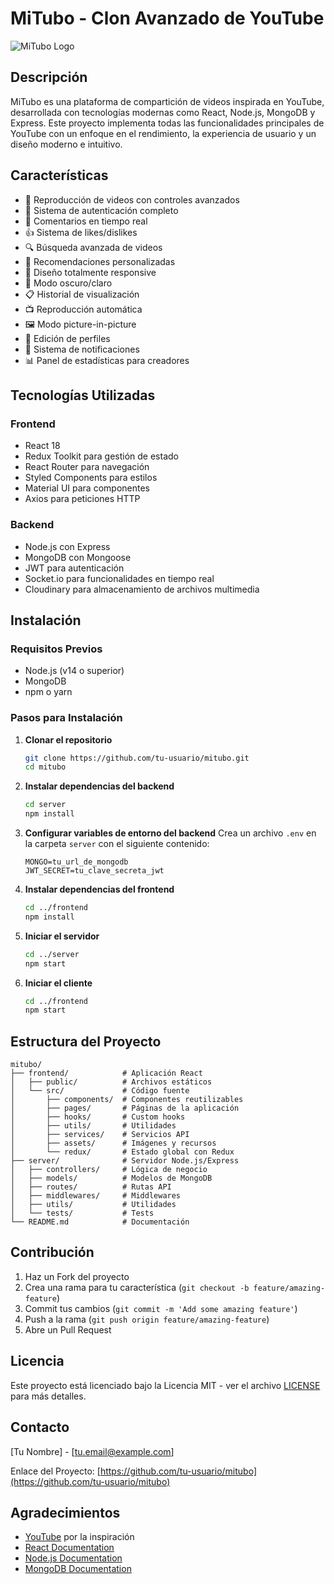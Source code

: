 # MiTubo - Clon Avanzado de YouTube

![MiTubo Logo](frontend/public/logo192.png)

## Descripción

MiTubo es una plataforma de compartición de videos inspirada en YouTube, desarrollada con tecnologías modernas como React, Node.js, MongoDB y Express. Este proyecto implementa todas las funcionalidades principales de YouTube con un enfoque en el rendimiento, la experiencia de usuario y un diseño moderno e intuitivo.

## Características

- 🎥 Reproducción de videos con controles avanzados
- 👤 Sistema de autenticación completo
- 💬 Comentarios en tiempo real
- 👍 Sistema de likes/dislikes
- 🔍 Búsqueda avanzada de videos
- 🎯 Recomendaciones personalizadas
- 📱 Diseño totalmente responsive
- 🌙 Modo oscuro/claro
- 📋 Historial de visualización
- 📺 Reproducción automática
- 🖼️ Modo picture-in-picture
- 📝 Edición de perfiles
- 🔔 Sistema de notificaciones
- 📊 Panel de estadísticas para creadores

## Tecnologías Utilizadas

### Frontend
- React 18
- Redux Toolkit para gestión de estado
- React Router para navegación
- Styled Components para estilos
- Material UI para componentes
- Axios para peticiones HTTP

### Backend
- Node.js con Express
- MongoDB con Mongoose
- JWT para autenticación
- Socket.io para funcionalidades en tiempo real
- Cloudinary para almacenamiento de archivos multimedia

## Instalación

### Requisitos Previos
- Node.js (v14 o superior)
- MongoDB
- npm o yarn

### Pasos para Instalación

1. **Clonar el repositorio**
   ```bash
   git clone https://github.com/tu-usuario/mitubo.git
   cd mitubo
   ```

2. **Instalar dependencias del backend**
   ```bash
   cd server
   npm install
   ```

3. **Configurar variables de entorno del backend**
   Crea un archivo `.env` en la carpeta `server` con el siguiente contenido:
   ```
   MONGO=tu_url_de_mongodb
   JWT_SECRET=tu_clave_secreta_jwt
   ```

4. **Instalar dependencias del frontend**
   ```bash
   cd ../frontend
   npm install
   ```

5. **Iniciar el servidor**
   ```bash
   cd ../server
   npm start
   ```

6. **Iniciar el cliente**
   ```bash
   cd ../frontend
   npm start
   ```

## Estructura del Proyecto

```
mitubo/
├── frontend/            # Aplicación React
│   ├── public/          # Archivos estáticos
│   └── src/             # Código fuente
│       ├── components/  # Componentes reutilizables
│       ├── pages/       # Páginas de la aplicación
│       ├── hooks/       # Custom hooks
│       ├── utils/       # Utilidades
│       ├── services/    # Servicios API
│       ├── assets/      # Imágenes y recursos
│       └── redux/       # Estado global con Redux
├── server/              # Servidor Node.js/Express
│   ├── controllers/     # Lógica de negocio
│   ├── models/          # Modelos de MongoDB
│   ├── routes/          # Rutas API
│   ├── middlewares/     # Middlewares
│   ├── utils/           # Utilidades
│   └── tests/           # Tests
└── README.md            # Documentación
```

## Contribución

1. Haz un Fork del proyecto
2. Crea una rama para tu característica (`git checkout -b feature/amazing-feature`)
3. Commit tus cambios (`git commit -m 'Add some amazing feature'`)
4. Push a la rama (`git push origin feature/amazing-feature`)
5. Abre un Pull Request

## Licencia

Este proyecto está licenciado bajo la Licencia MIT - ver el archivo [LICENSE](LICENSE) para más detalles.

## Contacto

[Tu Nombre] - [tu.email@example.com]

Enlace del Proyecto: [https://github.com/tu-usuario/mitubo](https://github.com/tu-usuario/mitubo)

## Agradecimientos

- [YouTube](https://www.youtube.com) por la inspiración
- [React Documentation](https://reactjs.org/)
- [Node.js Documentation](https://nodejs.org/)
- [MongoDB Documentation](https://docs.mongodb.com/)
